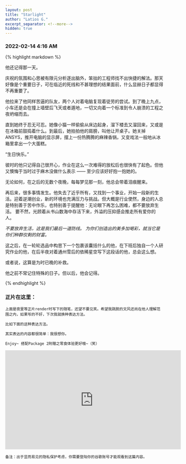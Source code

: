 ```yaml
---
layout: post
title: "Starlight"
author: "Latios G."
excerpt_separator: <!--more-->
hidden: true
---
```


<style>
  code {
    white-space : pre-wrap !important;
    word-break: break-word;
  }
</style>

### 2022-02-14 4:16 AM

{% highlight markdown %}

他还记得那一天。

庆祝的氛围和心思被有限元分析逐出脑外，笨拙的工程师找不出快捷的解法。那天好像是个重要日子，可在临近的死线和不甚理想的结果面前，什么显赫日子都显得不再重要了。

他拉来了他同样苦逼的队友，两个人对着电脑复现着徒劳的尝试。到了晚上九点，小车还是会在撞上墙壁后飞天或者遁地，一切又向着一个标准到令人崩溃的工程之夜坍缩而去。

直到她终于忍无可忍。她像小猫一样偷偷从床边起身，溜下楼去又溜回来，又或是在冰箱前鼓捣着什么。到最后，她拍拍他的肩膀，叫他让开桌子。她关掉ANSYS，推开电脑的显示屏，摆上一份热腾腾的麻辣香锅，又变戏法一般地从冰箱里拿出一个大蛋糕。

“生日快乐。”

彼时的他只记得自己很开心，作业在这么一次难得的放松后也很快有了起色。但他又懊悔于当时过于麻木没做什么表示 —— 至少应该好好抱一抱她的。

无论如何，在之后的无数个夜晚，每每梦见那一刻，他总会带着泪痕醒来。

再后来，很多事情发生。他失去了近乎所有，又找到一个事业，开始一段新的生活。迎着逆潮创业，新的环境也充满压力与挑战。但大概是行业使然，身边的人总是特别善于苦中作乐，也特别善于提醒他：无论眼下再怎么困难，都不要放弃生活。 要不然，光顾着从书山数海中存活下来，外溢的压抑感会推走所有爱你的人。

*不要放弃生活，这是我们最后一道防线。*
*为你们创造出的美多加喝彩，就当它是你们种群仅剩的财富。*

这之后，在一轮轮选品中构思下一个包裹该囊括什么的他，在下班后独自一个人研究作业的他，在后半夜对着通州雪后的依稀星空写下这段话的他，总会这么想。

或者说，这算是为时已晚的补救。

他之前不常记住特殊的日子。但以后，他会记得。

{% endhighlight %}

### 正片在这里：

`上面是夜里等正片render时写下的随笔，还望不要见笑。希望我跳脱的文风还尚在他人理解范围之内，如果写的不好，下次我就换种表达方法。`

`比如下面的这种表达方法。`

`其实表达的内容都很简单：我很想你。`

`Enjoy~ 搭配Package 2附赠之零食体验更好哦~（笑）`

<iframe width="560" height="315" src="https://www.youtube.com/embed/ARyuZyvxogQ" title="YouTube video player" frameborder="0" allow="accelerometer; autoplay; clipboard-write; encrypted-media; gyroscope; picture-in-picture" allowfullscreen></iframe>

`备注：出于显而易见的隐私保护考虑，你需要登陆你的谷歌账号才能观看到这篇内容。`


